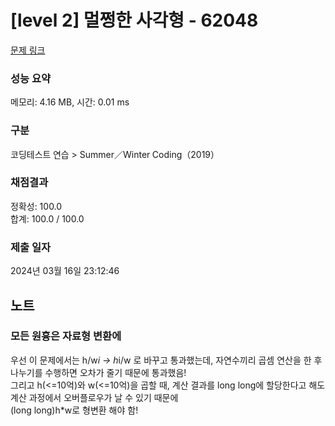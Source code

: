 # [level 2] 멀쩡한 사각형 - 62048 

[문제 링크](https://school.programmers.co.kr/learn/courses/30/lessons/62048#qna) 

### 성능 요약

메모리: 4.16 MB, 시간: 0.01 ms

### 구분

코딩테스트 연습 > Summer／Winter Coding（2019）

### 채점결과

정확성: 100.0<br/>합계: 100.0 / 100.0

### 제출 일자

2024년 03월 16일 23:12:46

## 노트
### 모든 원흉은 자료형 변환에
우선 이 문제에서는 h/w*i -> h*i/w 로 바꾸고 통과했는데, 자연수끼리 곱셈 연산을 한 후 나누기를 수행하면 오차가 줄기 때문에 통과했음!<br/>
그리고 h(<=10억)와 w(<=10억)을 곱할 때, 계산 결과를 long long에 할당한다고 해도 계산 과정에서 오버플로우가 날 수 있기 때문에<br/>
(long long)h*w로 형변환 해야 함!
